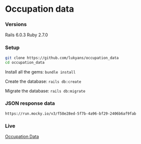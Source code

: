 # Occupation data

### Versions

Rails 6.0.3
Ruby 2.7.0

### Setup

```bash
git clone https://github.com/lukyans/occupation_data
cd occupation_data
```

Install all the gems: ```bundle install```

Create the database: ```rails db:create```

Migrate the database: ```rails db:migrate```

### JSON response data

```
https://run.mocky.io/v3/f58e28ed-5f7b-4a96-bf29-2406b6af9fab
```

### Live
[Occupation Data](https://occupation-data.herokuapp.com/)
